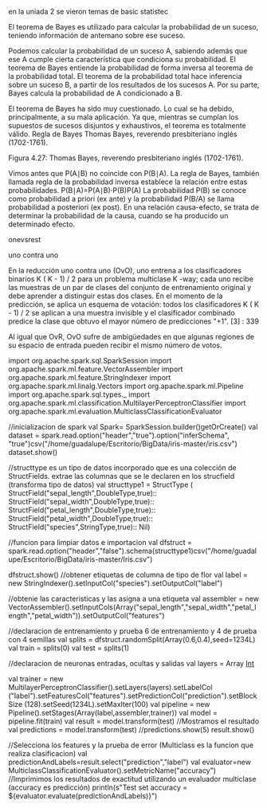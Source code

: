 en la uniada 2 se vieron temas de basic statistec

El teorema de Bayes es utilizado para calcular la probabilidad de un suceso, teniendo información de antemano sobre ese suceso.

Podemos calcular la probabilidad de un suceso A, sabiendo además que ese A cumple cierta característica que condiciona su probabilidad.  El teorema de Bayes entiende la probabilidad de forma inversa al teorema de la probabilidad total. El teorema de la probabilidad total hace inferencia sobre un suceso B, a partir de los resultados de los sucesos A. Por su parte, Bayes calcula la probabilidad de A condicionado a B.

El teorema de Bayes ha sido muy cuestionado. Lo cual se ha debido, principalmente, a su mala aplicación. Ya que, mientras se cumplan los supuestos de sucesos disjuntos y exhaustivos, el teorema es totalmente válido.
Regla de Bayes
Thomas Bayes, reverendo presbiteriano inglés (1702-1761).

Figura 4.27: Thomas Bayes, reverendo presbiteriano inglés (1702-1761).

Vimos antes que P(A∣B)
no coincide con P(B∣A). La regla de Bayes, también llamada regla de la probabilidad inversa establece la relación entre estas probabilidades. P(B∣A)=P(A∣B)⋅P(B)P(A) La probabilidad P(B) se conoce como probabilidad a priori (ex ante) y la probabilidad P(B/A) se llama probabilidad a posteriori (ex post). En una relación causa-efecto, se trata de determinar la probabilidad de la causa, cuando se ha producido un determinado efecto.

onevsrest

uno contra uno

En la reducción uno contra uno (OvO), uno entrena a los clasificadores binarios K ( K - 1) / 2 para un problema multiclase K -way; cada uno recibe las muestras de un par de clases del conjunto de entrenamiento original y debe aprender a distinguir estas dos clases. En el momento de la predicción, se aplica un esquema de votación: todos los clasificadores K ( K - 1) / 2 se aplican a una muestra invisible y el clasificador combinado predice la clase que obtuvo el mayor número de predicciones "+1". [3] : 339

Al igual que OvR, OvO sufre de ambigüedades en que algunas regiones de su espacio de entrada pueden recibir el mismo número de votos.

import org.apache.spark.sql.SparkSession
import org.apache.spark.ml.feature.VectorAssembler
import org.apache.spark.ml.feature.StringIndexer
import org.apache.spark.ml.linalg.Vectors
import org.apache.spark.ml.Pipeline
import org.apache.spark.sql.types._
import org.apache.spark.ml.classification.MultilayerPerceptronClassifier
import org.apache.spark.ml.evaluation.MulticlassClassificationEvaluator

//inicializacion de spark
val Spark= SparkSession.builder()getOrCreate()
val dataset = spark.read.option("header","true").option("inferSchema", "true")csv("/home/guadalupe/Escritorio/BigData/iris-master/iris.csv")
dataset.show()

//structtype es un tipo de datos incorporado que es una colección de StructFields.
 extrae las columnas que se le declaren en los strucfield (transforma tipo de datos)
val structtype1 = 
StructType (
StructField("sepal_length",DoubleType,true)::
StructField("sepal_width",DoubleType,true)::
StructField("petal_length",DoubleType,true)::
StructField("petal_width",DoubleType,true)::
StructField("species",StringType,true):: Nil)

//funcion para limpiar datos e importacion
val dfstruct = spark.read.option("header","false").schema(structtype1)csv("/home/guadalupe/Escritorio/BigData/iris-master/Iris.csv")

dfstruct.show()
//obtener etiquetas de columna de tipo de flor
val label = new StringIndexer().setInputCol("species").setOutputCol("label")

//obtenie las caracteristicas y las asigna a una etiqueta
val assembler = new VectorAssembler().setInputCols(Array("sepal_length","sepal_width","petal_length","petal_width")).setOutputCol("features")

//declaracion de entrenamiento y prueba  6 de entrenamiento y 4 de prueba con 4 semillas
val splits = dfstruct.randomSplit(Array(0.6,0.4),seed=1234L)
val train = splits(0)
val test = splits(1)


//declaracion de neuronas entradas, ocultas y salidas
val layers = Array [Int](4,5,4,3)

val trainer = new MultilayerPerceptronClassifier().setLayers(layers).setLabelCol
("label").setFeaturesCol("features").setPredictionCol("prediction").setBlockSize
(128).setSeed(1234L).setMaxIter(100)
val pipeline = new Pipeline().setStages(Array(label,assembler,trainer))
val model = pipeline.fit(train)
val result = model.transform(test)
//Mostramos el resultado
val predictions = model.transform(test)
//predictions.show(5)
result.show()

//Selecciona los features y la prueba de error (Multiclass es la funcion que realiza clasificacion)
val predictionAndLabels=result.select("prediction","label")
val evaluator=new MulticlassClassificationEvaluator().setMetricName("accuracy")
//Imprimimos los resultados de exactitud utilizando un evaluador multiclase (accuracy es predicción)
println(s"Test set accuracy = ${evaluator.evaluate(predictionAndLabels)}")
